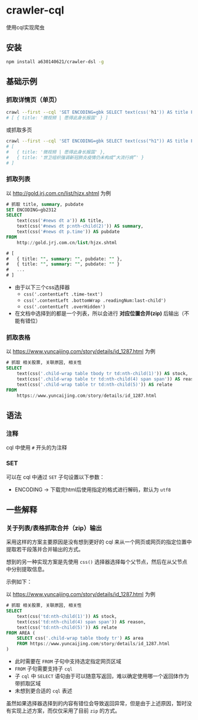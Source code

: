 # crawler-cql

使用cql实现爬虫

## 安装

```bash
npm install a630140621/crawler-dsl -g
```

## 基础示例

### 抓取详情页（单页）

```bash
crawl --first --cql 'SET ENCODING=gbk SELECT text(css('h1')) AS title FROM https://news.163.com/20/0217/13/F5JDV8GD000189FH.html'
# [ { title: '微视频 | 愿得此身长报国' } ]
```

或抓取多页

```bash
crawl --first --cql 'SET ENCODING=gbk SELECT text(css("h1")) AS title FROM https://news.163.com/20/0217/13/F5JDV8GD000189FH.html, https://news.163.com/20/0225/11/F67P1C0Q000189FH.html'
# [
#   { title: '微视频 | 愿得此身长报国' },
#   { title: '世卫组织强调新冠肺炎疫情仍未构成“大流行病”' }
# ]
```

### 抓取列表

以 http://gold.jrj.com.cn/list/hjzx.shtml 为例

```sql
# 抓取 title, summary, pubdate
SET ENCODING=gb2312
SELECT
    text(css('#news dt a')) AS title,
    text(css('#news dt p:nth-child(2)')) AS summary,
    text(css('#news dt p.time')) AS pubdate
FROM
    http://gold.jrj.com.cn/list/hjzx.shtml

# [
#   { title: "", summary: "", pubdate: "" },
#   { title: "", summary: "", pubdate: "" }
#   ...
# ]
```

* 由于以下三个css选择器
  * `css('.contentLeft .time-text')`
  * `css('.contentLeft .bottomWrap .readingNum:last-child')`
  * `css('.contentLeft .overHidden')`
* 在文档中选择到的都是一个列表，所以会进行 __对应位置合并(zip)__ 后输出（不能有错位）

### 抓取表格

以 https://www.yuncaijing.com/story/details/id_1287.html 为例

```sql
# 抓取 相关股票, 关联原因, 相关性
SELECT
    text(css('.child-wrap table tbody tr td:nth-child(1)')) AS stock,
    text(css('.child-wrap table tr td:nth-child(4) span span')) AS reason,
    text(css('.child-wrap table tr td:nth-child(5)')) AS relate
FROM
    https://www.yuncaijing.com/story/details/id_1287.html
```

## 语法

### 注释

cql 中使用 `#` 开头的为注释

### SET

可以在 cql 中通过 `SET` 子句设置以下参数：

* ENCODING -> 下载完html后使用指定的格式进行解码，默认为 `utf8`

## 一些解释

### 关于列表/表格抓取合并（zip）输出

采用这样的方案主要原因是没有想到更好的 cql 来从一个网页或网页的指定位置中提取若干段落并合并输出的方式。

想到的另一种实现方案是先使用 `css()` 选择器选择每个父节点，然后在从父节点中分别提取信息。

示例如下：

以 https://www.yuncaijing.com/story/details/id_1287.html 为例

```sql
# 抓取 相关股票, 关联原因, 相关性
SELECT
    text(css('td:nth-child(1)')) AS stock,
    text(css('td:nth-child(4) span span')) AS reason,
    text(css('td:nth-child(5)')) AS relate
FROM AREA (
    SELECT css('.child-wrap table tbody tr') AS area
    FROM https://www.yuncaijing.com/story/details/id_1287.html
)
```

* 此时需要在 `FROM` 子句中支持选定指定网页区域
* `FROM` 子句需要支持子 `cql`
* 子 `cql` 中 `SELECT` 语句由于可以随意写返回，难以确定使用哪一个返回体作为带抓取区域
* 未想到更合适的 `cql` 表述

虽然如果选择器选择到的内容有错位会导致返回异常，但是由于上述原因，暂时没有实现上述方案，而仅仅采用了目前 `zip` 的方式。
